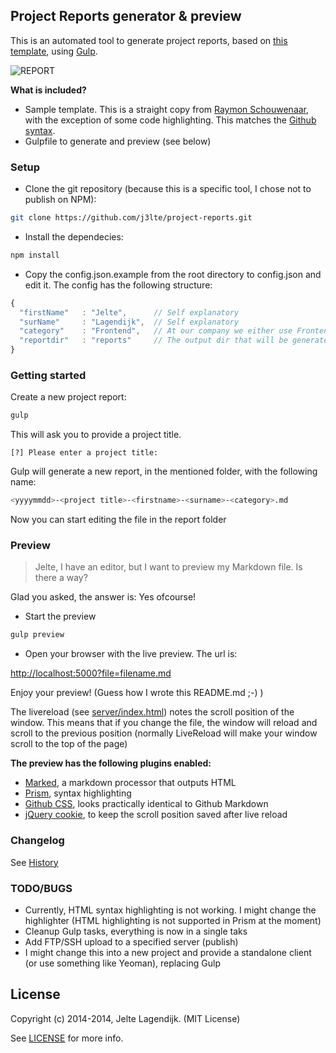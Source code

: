 ## Project Reports generator & preview

This is an automated tool to generate project reports, based on [this template](https://github.com/raymonschouwenaar/tech-report-temp), using [Gulp](http://gulpjs.com/).

![REPORT](http://i.imgur.com/gOYNkQe.jpg)

**What is included?**

* Sample template. This is a straight copy from [Raymon Schouwenaar](https://github.com/raymonschouwenaar/), with the exception of some code highlighting. This matches the [Github syntax](https://help.github.com/articles/github-flavored-markdown/).
* Gulpfile to generate and preview (see below)

### Setup

* Clone the git repository (because this is a specific tool, I chose not to publish on NPM):

```bash
git clone https://github.com/j3lte/project-reports.git
```

* Install the dependecies:

```bash
npm install
```

* Copy the config.json.example from the root directory to config.json and edit it. The config has the following structure:

```javascript
{
  "firstName"   : "Jelte",      // Self explanatory
  "surName"     : "Lagendijk",  // Self explanatory
  "category"    : "Frontend",   // At our company we either use Frontend or System
  "reportdir"   : "reports"     // The output dir that will be generated in your folder
}
```

### Getting started

Create a new project report:

```bash
gulp
```

This will ask you to provide a project title.

```
[?] Please enter a project title:
```

Gulp will generate a new report, in the mentioned folder, with the following name:

```bash
<yyyymmdd>-<project title>-<firstname>-<surname>-<category>.md
```

Now you can start editing the file in the report folder

### Preview

>Jelte, I have an editor, but I want to preview my Markdown file. Is there a way?

Glad you asked, the answer is: Yes ofcourse!

* Start the preview

```bash
gulp preview
```

* Open your browser with the live preview. The url is:

[http://localhost:5000?file=filename.md](http://localhost:5000?file=filename.md)

Enjoy your preview! (Guess how I wrote this README.md ;-) )

The livereload (see [server/index.html](https://github.com/j3lte/project-reports/blob/master/server/index.html)) notes the scroll position of the window. This means that if you change the file, the window will reload and scroll to the previous position (normally LiveReload will make your window scroll to the top of the page)

**The preview has the following plugins enabled:**

* [Marked](https://github.com/chjj/marked), a markdown processor that outputs HTML
* [Prism](http://prismjs.com/), syntax highlighting
* [Github CSS](https://github.com/sindresorhus/github-markdown-css/), looks practically identical to Github Markdown
* [jQuery cookie](https://github.com/carhartl/jquery-cookie), to keep the scroll position saved after live reload

### Changelog

See [History](https://github.com/j3lte/project-reports/blob/master/History.md)

### TODO/BUGS

* Currently, HTML syntax highlighting is not working. I might change the highlighter (HTML highlighting is not supported in Prism at the moment)
* Cleanup Gulp tasks, everything is now in a single taks
* Add FTP/SSH upload to a specified server (publish)
* I might change this into a new project and provide a standalone client (or use something like Yeoman), replacing Gulp

## License

Copyright (c) 2014-2014, Jelte Lagendijk. (MIT License)

See [LICENSE](https://raw.githubusercontent.com/j3lte/project-reports/master/LICENSE) for more info.